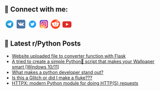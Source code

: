 ## 🔎 Connect with me:
[<img src="https://github.com/bullbesh/bullbesh/blob/main/images/Telegram.png" width="32" height="32" />](https://t.me/bullbesh)
[<img src="https://github.com/bullbesh/bullbesh/blob/main/images/VK.png" width="32" height="32" />](https://vk.com/bullbesh)
[<img src="https://github.com/bullbesh/bullbesh/blob/main/images/Twitter.png" width="32" height="32" />](https://twitter.com/bullbesh1)
[<img src="https://github.com/bullbesh/bullbesh/blob/main/images/Instagram.png" width="32" height="32" />](https://www.instagram.com/bullbesh)
[<img src="https://github.com/bullbesh/bullbesh/blob/main/images/Reddit.png" width="32" height="32" />](https://www.reddit.com/user/bullbesh)
[<img src="https://github.com/bullbesh/bullbesh/blob/main/images/YouTube.png" width="32" height="32" />](https://www.youtube.com/channel/UCtfjRs6uzgq5mfm8S06WTcg)

## 📕 Latest r/Python Posts
<!-- BLOG-POST-LIST:START -->
- [Website uploaded file to converter function with Flask](https://www.reddit.com/r/Python/comments/xhl18z/website_uploaded_file_to_converter_function_with/)
- [A tried to create a simple Python🐍 script that makes your Wallpaper smart [Windows 10/11]](https://www.reddit.com/r/Python/comments/xhkjkb/a_tried_to_create_a_simple_python_script_that/)
- [What makes a python developer stand out?](https://www.reddit.com/r/Python/comments/xhhm7v/what_makes_a_python_developer_stand_out/)
- [Is this a Glitch or did I make a fluke???](https://www.reddit.com/r/Python/comments/xhfz32/is_this_a_glitch_or_did_i_make_a_fluke/)
- [HTTPX: modern Python module for doing HTTP&lpar;S&rpar; requests](https://www.reddit.com/r/Python/comments/xhbzbm/httpx_modern_python_module_for_doing_https/)
<!-- BLOG-POST-LIST:END -->
